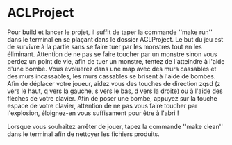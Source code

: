 # ACLProject

Pour build et lancer le projet, il suffit de taper la commande ''make run'' dans le terminal en se plaçant dans le dossier ACLProject. 
Le but du jeu est de survivre à la partie sans se faire tuer par les monstres tout en les éliminant. Attention de ne pas se faire toucher par un monstre sinon vous perdez un point de vie, afin de tuer un monstre, tentez de l'atteindre à l'aide d'une bombe.
Vous évoluerez dans une map avec des murs cassables et des murs incassables, les murs cassables se brisent à l'aide de bombes.
Afin de déplacer votre joueur, aidez vous des touches de direction zqsd (z vers le haut, q vers la gauche, s vers le bas, d vers la droite) ou à l'aide des flèches de votre clavier. Afin de poser une bombe, appuyez sur la touche espace de votre clavier, attention de ne pas vous faire toucher par l'explosion, éloignez-en vous suffisament pour être à l'abri ! 

Lorsque vous souhaitez arrêter de jouer, tapez la commande ''make clean'' dans le terminal afin de nettoyer les fichiers produits. 
